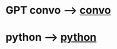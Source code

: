 # GPT convo --> [convo](https://chatgpt.com/share/6808ec56-7688-800c-8281-5baa92e36f46)

# python --> [python](./p4.py)